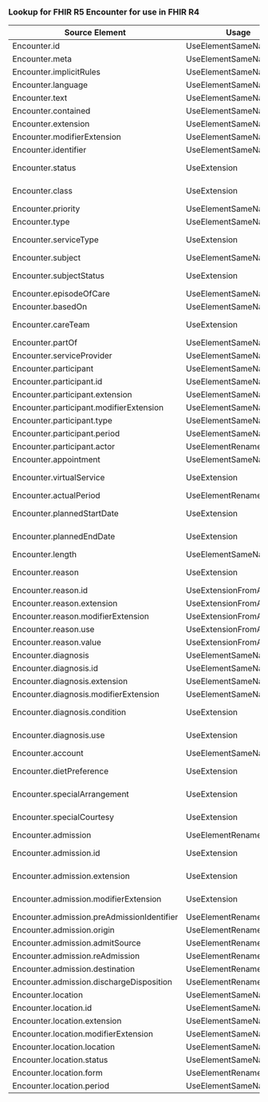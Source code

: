 ### Lookup for FHIR R5 Encounter for use in FHIR R4

| Source Element | Usage | Target |
| -------------- | ----- | ------ |
| Encounter.id | UseElementSameName | Encounter.id |
| Encounter.meta | UseElementSameName | Encounter.meta |
| Encounter.implicitRules | UseElementSameName | Encounter.implicitRules |
| Encounter.language | UseElementSameName | Encounter.language |
| Encounter.text | UseElementSameName | Encounter.text |
| Encounter.contained | UseElementSameName | Encounter.contained |
| Encounter.extension | UseElementSameName | Encounter.extension |
| Encounter.modifierExtension | UseElementSameName | Encounter.modifierExtension |
| Encounter.identifier | UseElementSameName | Encounter.identifier |
| Encounter.status | UseExtension | http://hl7.org/fhir/5.0/StructureDefinition/extension-Encounter.status |
| Encounter.class | UseExtension | http://hl7.org/fhir/5.0/StructureDefinition/extension-Encounter.class |
| Encounter.priority | UseElementSameName | Encounter.priority |
| Encounter.type | UseElementSameName | Encounter.type |
| Encounter.serviceType | UseExtension | http://hl7.org/fhir/5.0/StructureDefinition/extension-Encounter.serviceType |
| Encounter.subject | UseElementSameName | Encounter.subject |
| Encounter.subjectStatus | UseExtension | http://hl7.org/fhir/5.0/StructureDefinition/extension-Encounter.subjectStatus |
| Encounter.episodeOfCare | UseElementSameName | Encounter.episodeOfCare |
| Encounter.basedOn | UseElementSameName | Encounter.basedOn |
| Encounter.careTeam | UseExtension | http://hl7.org/fhir/5.0/StructureDefinition/extension-Encounter.careTeam |
| Encounter.partOf | UseElementSameName | Encounter.partOf |
| Encounter.serviceProvider | UseElementSameName | Encounter.serviceProvider |
| Encounter.participant | UseElementSameName | Encounter.participant |
| Encounter.participant.id | UseElementSameName | Encounter.participant.id |
| Encounter.participant.extension | UseElementSameName | Encounter.participant.extension |
| Encounter.participant.modifierExtension | UseElementSameName | Encounter.participant.modifierExtension |
| Encounter.participant.type | UseElementSameName | Encounter.participant.type |
| Encounter.participant.period | UseElementSameName | Encounter.participant.period |
| Encounter.participant.actor | UseElementRenamed | Encounter.participant.individual |
| Encounter.appointment | UseElementSameName | Encounter.appointment |
| Encounter.virtualService | UseExtension | http://hl7.org/fhir/5.0/StructureDefinition/extension-Encounter.virtualService |
| Encounter.actualPeriod | UseElementRenamed | Encounter.period |
| Encounter.plannedStartDate | UseExtension | http://hl7.org/fhir/5.0/StructureDefinition/extension-Encounter.plannedStartDate |
| Encounter.plannedEndDate | UseExtension | http://hl7.org/fhir/5.0/StructureDefinition/extension-Encounter.plannedEndDate |
| Encounter.length | UseElementSameName | Encounter.length |
| Encounter.reason | UseExtension | http://hl7.org/fhir/5.0/StructureDefinition/extension-Encounter.reason |
| Encounter.reason.id | UseExtensionFromAncestor | - |
| Encounter.reason.extension | UseExtensionFromAncestor | - |
| Encounter.reason.modifierExtension | UseExtensionFromAncestor | - |
| Encounter.reason.use | UseExtensionFromAncestor | - |
| Encounter.reason.value | UseExtensionFromAncestor | - |
| Encounter.diagnosis | UseElementSameName | Encounter.diagnosis |
| Encounter.diagnosis.id | UseElementSameName | Encounter.diagnosis.id |
| Encounter.diagnosis.extension | UseElementSameName | Encounter.diagnosis.extension |
| Encounter.diagnosis.modifierExtension | UseElementSameName | Encounter.diagnosis.modifierExtension |
| Encounter.diagnosis.condition | UseExtension | http://hl7.org/fhir/5.0/StructureDefinition/extension-Encounter.diagnosis.condition |
| Encounter.diagnosis.use | UseExtension | http://hl7.org/fhir/5.0/StructureDefinition/extension-Encounter.diagnosis.use |
| Encounter.account | UseElementSameName | Encounter.account |
| Encounter.dietPreference | UseExtension | http://hl7.org/fhir/5.0/StructureDefinition/extension-Encounter.dietPreference |
| Encounter.specialArrangement | UseExtension | http://hl7.org/fhir/5.0/StructureDefinition/extension-Encounter.specialArrangement |
| Encounter.specialCourtesy | UseExtension | http://hl7.org/fhir/5.0/StructureDefinition/extension-Encounter.specialCourtesy |
| Encounter.admission | UseElementRenamed | Encounter.hospitalization |
| Encounter.admission.id | UseExtension | http://hl7.org/fhir/5.0/StructureDefinition/extension-Encounter.admission.id |
| Encounter.admission.extension | UseExtension | http://hl7.org/fhir/5.0/StructureDefinition/extension-Encounter.admission.extension |
| Encounter.admission.modifierExtension | UseExtension | http://hl7.org/fhir/5.0/StructureDefinition/extension-Encounter.admission.modifierExtension |
| Encounter.admission.preAdmissionIdentifier | UseElementRenamed | Encounter.hospitalization.preAdmissionIdentifier |
| Encounter.admission.origin | UseElementRenamed | Encounter.hospitalization.origin |
| Encounter.admission.admitSource | UseElementRenamed | Encounter.hospitalization.admitSource |
| Encounter.admission.reAdmission | UseElementRenamed | Encounter.hospitalization.reAdmission |
| Encounter.admission.destination | UseElementRenamed | Encounter.hospitalization.destination |
| Encounter.admission.dischargeDisposition | UseElementRenamed | Encounter.hospitalization.dischargeDisposition |
| Encounter.location | UseElementSameName | Encounter.location |
| Encounter.location.id | UseElementSameName | Encounter.location.id |
| Encounter.location.extension | UseElementSameName | Encounter.location.extension |
| Encounter.location.modifierExtension | UseElementSameName | Encounter.location.modifierExtension |
| Encounter.location.location | UseElementSameName | Encounter.location.location |
| Encounter.location.status | UseElementSameName | Encounter.location.status |
| Encounter.location.form | UseElementRenamed | Encounter.location.physicalType |
| Encounter.location.period | UseElementSameName | Encounter.location.period |
